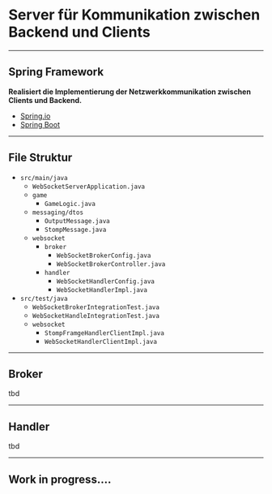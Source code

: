 # Server für Kommunikation zwischen Backend und Clients

---
## Spring Framework
**Realisiert die Implementierung der Netzwerkkommunikation zwischen Clients und Backend.**
* [Spring.io](https://spring.io/projects/spring-framework)
* [Spring Boot](https://spring.io/projects/spring-boot)

---
## File Struktur
* `src/main/java`
    * `WebSocketServerApplication.java`
    * `game`
      * `GameLogic.java`
    * `messaging/dtos`
        * `OutputMessage.java`
        * `StompMessage.java`
    * `websocket`
        * `broker`
            * `WebSocketBrokerConfig.java`
            * `WebSocketBrokerController.java`
        * `handler`
            * `WebSocketHandlerConfig.java`
            * `WebSocketHandlerImpl.java`
* `src/test/java`
    * `WebSocketBrokerIntegrationTest.java`
    * `WebSocketHandleIntegrationTest.java`
    * `websocket`
        * `StompFramgeHandlerClientImpl.java`
        * `WebSocketHandlerClientImpl.java`

---
## Broker

tbd

---
## Handler

tbd

--- 
## Work in progress....
